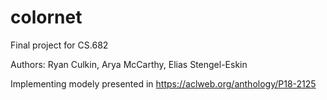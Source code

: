 # colornet

Final project for CS.682 

Authors: Ryan Culkin, Arya McCarthy, Elias Stengel-Eskin

Implementing modely presented in https://aclweb.org/anthology/P18-2125
